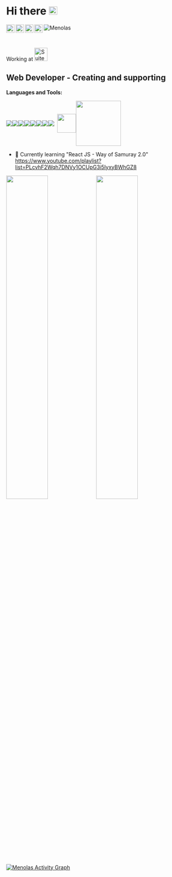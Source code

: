 # Hi there <img src="https://media.giphy.com/media/hvRJCLFzcasrR4ia7z/giphy.gif" width="22px">

<a href="https://www.linkedin.com/in/elena-c-99bb2665/">
  <img align="left" alt="Menolas's LinkedIN" width="22px" src="https://raw.githubusercontent.com/peterthehan/peterthehan/master/assets/linkedin.svg" />
</a>

<a href="mailto:olenachristensen777@gmail.com">
  <img align="left" alt="Menolas's Mail" width="22px" src="https://epicprogrammerassets.netlify.app/Assets/gmail.svg" />
</a>

<a href="https://www.instagram.com/elena.christensen77/">
  <img align="left" alt="Menolas | Instagram" width="22px" src="https://epicprogrammerassets.netlify.app/Assets/instagram.svg" />
</a>

<a href="https://freelancehunt.com/freelancer/Menolas.html">
  <img align="left" alt="Menolas's freelanshant profile" width="22px" src="https://freelancehunt.com/static/images/logo/freelancehunt-sm.svg?v6" />
</a>

<p align=left> <img src=https://komarev.com/ghpvc/?username=Menolas alt=Menolas /> </p>

<br>

<p alignn="left">Working at <img alignn="left" height="35" alt="SuiteDash" src="https://d2ce5n0xoq9lh5.cloudfront.net/wp-content/uploads/2021/04/SD_2021-website-redesign-logo.svg"></p>

## Web Developer - Creating and supporting

**Languages and Tools:**

<p align="left" style="display:flex;align-items:center;"> 
    <!--<a href="https://www.java.com" target="_blank"><img src="https://img.icons8.com/color/48/000000/java-coffee-cup-logo.png"/></a>
    <a href="https://spring.io/projects/spring-boot" target="_blank"> <img src="https://img.icons8.com/color/48/000000/spring-logo.png"/></a> 
    <a href="https://firebase.google.com/" target="_blank"><img src="https://img.icons8.com/color/48/000000/firebase.png"/></a>
    <a href="https://www.mongodb.com/" target="_blank"><img src="https://raw.githubusercontent.com/devicons/devicon/master/icons/mongodb/mongodb-original-wordmark.svg" alt="mongodb" width="48" height="48"/></a>
    <a style="padding-right:8px;" href="https://nodejs.org" target="_blank"> <img src="https://img.icons8.com/color/48/000000/nodejs.png"/> </a>
    <a href="https://www.python.org" target="_blank"> <img src="https://img.icons8.com/color/48/000000/python.png"/> </a>
    -->
    <a href="https://www.w3.org/html/" target="_blank"><img src="https://img.icons8.com/color/48/000000/html-5.png"/></a> 
    <a href="https://www.w3schools.com/css/" target="_blank"><img src="https://img.icons8.com/color/48/000000/css3.png"/></a> 
    <a href="https://getbootstrap.com" target="_blank"><img src="https://img.icons8.com/color/48/000000/bootstrap.png"/></a> 
    <a href="https://developer.mozilla.org/en-US/docs/Web/JavaScript" target="_blank"> <img src="https://img.icons8.com/color/48/000000/javascript.png"/> </a> 
    <a href="https://git-scm.com/" target="_blank"><img src="https://img.icons8.com/color/48/000000/git.png"/></a>
    <a href="https://reactjs.org/" target="_blank"><img src="https://img.icons8.com/color/48/000000/react-native.png"/></a>
    <a href="https://redux.js.org" target="_blank"><img src="https://img.icons8.com/color/48/000000/redux.png"/></a>
    <a style="padding-right:8px;" href="https://www.mysql.com/" target="_blank"><img src="https://img.icons8.com/fluent/50/000000/mysql-logo.png"/></a>
    <a href="https://www.php.net" target="_blank"><img width="50" src="https://www.freepnglogos.com/uploads/php-logo-png/php-logo-php-elephant-logo-vectors-download-5.png"/></a>
    <a href="https://wordpress.org" target="_blank"><img width="120" src="https://upload.wikimedia.org/wikipedia/commons/thumb/2/20/WordPress_logo.svg/540px-WordPress_logo.svg.png?20110527172402"/></a>
  
</p>

- 🌱 Currently learning "React JS - Way of Samuray 2.0" https://www.youtube.com/playlist?list=PLcvhF2Wqh7DNVy1OCUpG3i5lyxyBWhGZ8

<img src="https://github-readme-stats.vercel.app/api?username=Menolas&show_icons=true&theme=react&hide_border=true&bg_color=0D1117" align="left" width="47%" />
<img src="https://github-readme-stats.vercel.app/api/top-langs/?username=Menolas&layout=compact&theme=react&hide_border=true&bg_color=0D1117" align="left" width="47%" />

<br/>
<br/>

<a href="https://github.com/Menolas/github-readme-activity-graph"><img alt="Menolas Activity Graph" src="https://activity-graph.herokuapp.com/graph?username=Menolas&bg_color=0D1117&color=5BCDEC&line=5BCDEC&point=FFFFFF&hide_border=true" /></a>

<br/>
<br/>

<!--
**Menolas/Menolas** is a ✨ _special_ ✨ repository because its `README.md` (this file) appears on your GitHub profile.

Here are some ideas to get you started:

- 🔭 I’m currently working on ...
- 🌱 I’m currently learning ...
- 👯 I’m looking to collaborate on ...
- 🤔 I’m looking for help with ...
- 💬 Ask me about ...
- 📫 How to reach me: ...
- 😄 Pronouns: ...
- ⚡ Fun fact: ...
-->
